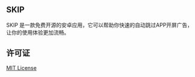 ## SKIP

SKIP 是一款免费开源的安卓应用，它可以帮助你快速的自动跳过APP开屏广告，让你的使用体验更加流畅。

## 许可证

[MIT License](https://github.com/GuoXiCheng/SKIP/blob/main/LICENSE)
